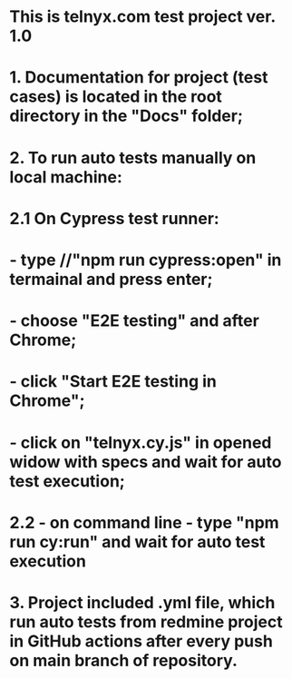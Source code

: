 # This is telnyx.com test project ver. 1.0
# 1. Documentation for project (test cases) is located in the root directory in the "Docs" folder;
# 2. To run auto tests manually on local machine:
# 2.1 On Cypress test runner:
# - type //"npm run cypress:open" in termainal and press enter;
# - choose "E2E testing" and after Chrome;
# - click "Start E2E testing in Chrome";
# - click on "telnyx.cy.js" in opened widow with specs and wait for auto test execution;
# 2.2 - on command line - type "npm run cy:run" and wait for auto test execution


# 3. Project included .yml file, which run auto tests from redmine project in GitHub actions after every push on main branch of repository.

